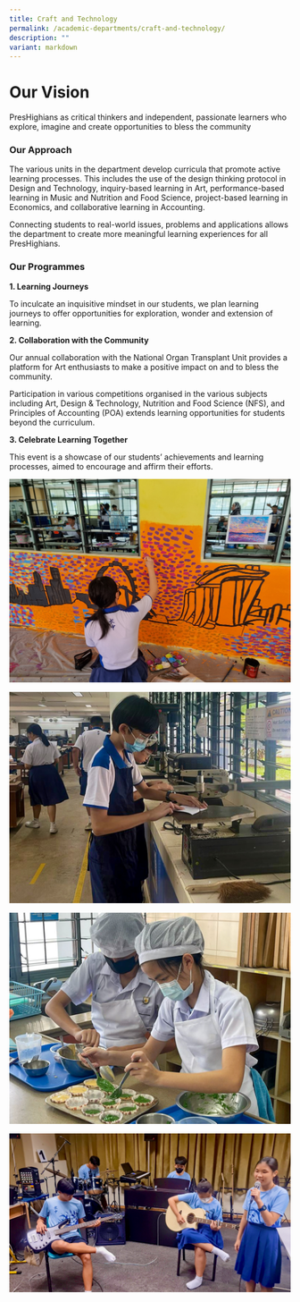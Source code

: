 ```yaml
---
title: Craft and Technology
permalink: /academic-departments/craft-and-technology/
description: ""
variant: markdown
---
```

# Our Vision

PresHighians as critical thinkers and independent, passionate learners who explore, imagine and create opportunities to bless the community

<h3>Our Approach</h3>

The various units in the department develop curricula that promote active learning processes. This includes the use of the design thinking protocol in Design and Technology, inquiry-based learning in Art, performance-based learning in Music and Nutrition and Food Science, project-based learning in Economics, and collaborative learning in Accounting.

Connecting students to real-world issues, problems and applications allows the department to create more meaningful learning experiences for all PresHighians.

<h3>Our Programmes</h3>

**1. Learning Journeys**

To inculcate an inquisitive mindset in our students, we plan learning journeys to offer opportunities for exploration, wonder and extension of learning.

**2. Collaboration with the Community**

Our annual collaboration with the National Organ Transplant Unit provides a platform for Art enthusiasts to make a positive impact on and to bless the community.

Participation in various competitions organised in the various subjects including Art, Design &amp; Technology, Nutrition and Food Science (NFS), and Principles of Accounting (POA) extends learning opportunities for students beyond the curriculum.

**3. Celebrate Learning Together**

This event is a showcase of our students’ achievements and learning processes, aimed to encourage and affirm their efforts.

![](/images/2023images/C%20and%20T/art1%202023.jpg)

![](/images/2023images/C%20and%20T/dt2%202023.jpeg)

![](/images/2023images/C%20and%20T/f_n2%202023.jpg)

![](/images/2023images/C%20and%20T/sec%203nt%20students%20rehearsing%20for%20their%20performance%202%20(1).jpeg)